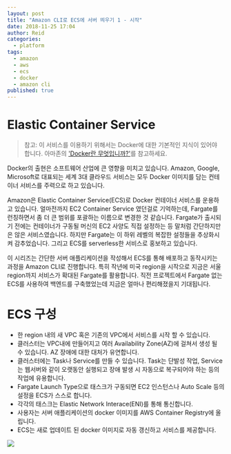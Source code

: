 ```yaml
---
layout: post
title: "Amazon CLI로 ECS에 서버 띄우기 1 - 시작"
date: 2018-11-25 17:04
author: Reid
categories:
  - platform
tags:
  - amazon
  - aws
  - ecs
  - docker
  - amazon cli
published: true
---
```

# Elastic Container Service
> 참고: 이 서비스를 이용하기 위해서는 Docker에 대한 기본적인 지식이 있어야 합니다. 아마존의 ['Docker란 무엇입니까?'](https://aws.amazon.com/ko/docker/)를 참고하세요.

Docker의 출현은 소프트웨어 산업에 큰 영향을 미치고 있습니다. Amazon, Google, Microsoft로 대표되는 세계 3대 클라우드 서비스는 모두 Docker 이미지를 담는 컨테이너 서비스를 주력으로 하고 있습니다.

Amazon은 Elastic Container Service(ECS)로 Docker 컨테이너 서비스를 운용하고 있습니다. 얼마전까지 EC2 Container Service 였던걸로 기억하는데, Fargate를 런칭하면서 좀 더 큰 범위를 포괄하는 이름으로 변경한 것 같습니다. Fargate가 출시되기 전에는 컨테이너가 구동될 머신의 EC2 사양도 직접 설정하는 등 말처럼 간단하지만은 않은 서비스였습니다. 하지만 Fargate는 이 하위 레벨의 복잡한 설정들을 추상화시켜 감추었습니다. 그리고 ECS를 serverless한 서비스로 홍보하고 있습니다.

이 시리즈는 간단한 서버 애플리케이션을 작성해서 ECS를 통해 배포하고 동작시키는 과정을 Amazon CLI로 진행합니다. 특히 작년에 미국 region을 시작으로 지금은 서울 region까지 서비스가 확대된 Fargate를 활용합니다. 직전 프로젝트에서 Fargate 없는 ECS를 사용하여 백엔드를 구축했었는데 지금은 얼마나 편리해졌을지 기대됩니다. 

# ECS 구성
- 한 region 내의 새 VPC 혹은 기존의 VPC에서 서비스를 시작 할 수 있습니다.
- 클러스터는 VPC내에 만들어지고 여러 Availability Zone(AZ)에 걸쳐서 생성 될 수 있습니다. AZ 장애에 대한 대처가 유연합니다.
- 클러스터에는 Task나 Service를 만들 수 있습니다. Task는 단발성 작업, Service는 웹서버와 같이 오랫동안 실행되고 장애 발생 시 자동으로 복구되어야 하는 등의 작업에 유용합니다.
- Fargate Launch Type으로 태스크가 구동되면 EC2 인스턴스나 Auto Scale 등의 설정을 ECS가 스스로 합니다.
- 각각의 태스크는 Elastic Network Interace(ENI)를 통해 통신합니다.
- 사용자는 서버 애플리케이션의 docker 이미지를 AWS Container Registry에 올립니다.
- ECS는 새로 업데이트 된 docker 이미지로 자동 갱신하고 서비스를 제공합니다.

![](https://docs.aws.amazon.com/AmazonECS/latest/developerguide/images/overview-fargate.png)
